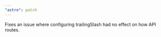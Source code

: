 ```yaml
---
"astro": patch
---
```


Fixes an issue where configuring trailingSlash had no effect on how API routes.
